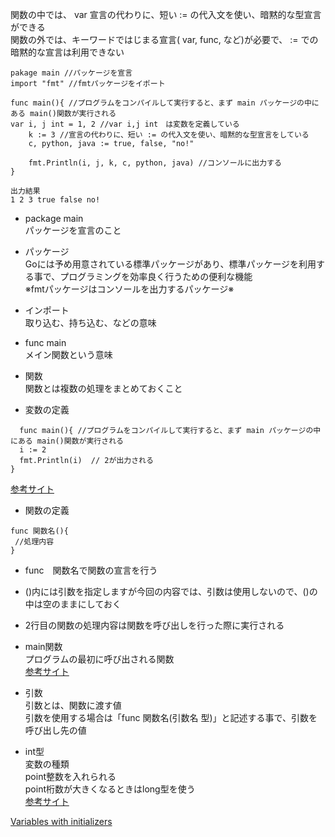 関数の中では、 var 宣言の代わりに、短い := の代入文を使い、暗黙的な型宣言ができる<br>
関数の外では、キーワードではじまる宣言( var, func, など)が必要で、 := での暗黙的な宣言は利用できない<br>

```
pakage main //パッケージを宣言
import "fmt" //fmtパッケージをイポート

func main(){ //プログラムをコンパイルして実行すると、まず main パッケージの中にある main()関数が実行される
var i, j int = 1, 2 //var i,j int　は変数を定義している
	k := 3 //宣言の代わりに、短い := の代入文を使い、暗黙的な型宣言をしている
	c, python, java := true, false, "no!"

	fmt.Println(i, j, k, c, python, java) //コンソールに出力する
}

出力結果　
1 2 3 true false no!
```

- package main<br>
 パッケージを宣言のこと<br>
 
- パッケージ<br>
 Goには予め用意されている標準パッケージがあり、標準パッケージを利用する事で、プログラミングを効率良く行うための便利な機能<br>
 ※fmtパッケージはコンソールを出力するパッケージ※<br>
  
- インポート　<br>
取り込む、持ち込む、などの意味<br>
 
- func main<br>
 メイン関数という意味<br>
    
- 関数<br>
関数とは複数の処理をまとめておくこと<br>

- 変数の定義
```
  func main(){ //プログラムをコンパイルして実行すると、まず main パッケージの中にある main()関数が実行される
  i := 2
  fmt.Println(i)  // 2が出力される
}
```
<a href="https://y-hiroyuki.xyz/go/variable/what-is-variable">参考サイト</a>


- 関数の定義
```
func 関数名(){
 //処理内容
}
```

- func　関数名で関数の宣言を行う<br>
- ()内には引数を指定しますが今回の内容では、引数は使用しないので、()の中は空のままにしておく<br>
- 2行目の関数の処理内容は関数を呼び出しを行った際に実行される<br>

- main関数<br>
プログラムの最初に呼び出される関数<br>
<a href="https://zenn.dev/kubo_programmer/articles/990891ff3a43c5">参考サイト</a>

- 引数<br>
引数とは、関数に渡す値<br>
引数を使用する場合は「func 関数名(引数名 型)」と記述する事で、引数を呼び出し先の値<br>

- int型<br>
変数の種類<br>
point整数を入れられる<br>
point桁数が大きくなるときはlong型を使う<br>
<a href="https://wa3.i-3-i.info/word14966.html">参考サイト</a>

<a href="https://github.com/morimotoyuuki111/Go2/blob/main/Variables%20with%20initializers.md">Variables with initializers</a>
